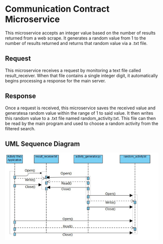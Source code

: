 # Communication Contract Microservice
This microservice accepts an integer value based on the number of results returned from a web scrape. It generates a random value from 1 to the number of results returned and returns that random value via a .txt file.

## Request
This microservice receives a request by monitoring a text file called result_receiver. When that file contains a single integer digit, it automatically begins processing a response for the main server.

## Response
Once a request is received, this microservice saves the received value and generatesa random value within the range of 1 to said value. It then writes this random value to a .txt file named random_activity.txt. This file can then be read by the main program and used to choose a random activity from the filtered search.

## UML Sequence Diagram
![UML Image](BArsenault_UML.jpg)

